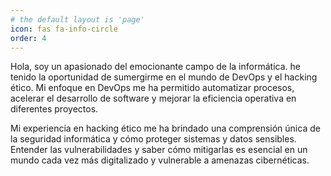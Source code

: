 ```yaml
---
# the default layout is 'page'
icon: fas fa-info-circle
order: 4
---
```



Hola, soy un apasionado del emocionante campo de la informática. he tenido la oportunidad de sumergirme en el mundo de DevOps y el hacking ético. Mi enfoque en DevOps me ha permitido automatizar procesos, acelerar el desarrollo de software y mejorar la eficiencia operativa en diferentes proyectos.

Mi experiencia en hacking ético me ha brindado una comprensión única de la seguridad informática y cómo proteger sistemas y datos sensibles. Entender las vulnerabilidades y saber cómo mitigarlas es esencial en un mundo cada vez más digitalizado y vulnerable a amenazas cibernéticas.